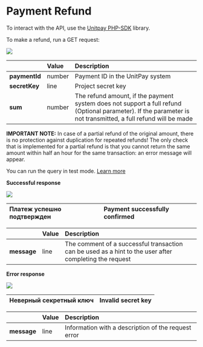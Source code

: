 # Payment Refund

To interact with the API, use the [Unitpay PHP-SDK](https://github.com/unitpay/php-sdk) library.

To make a refund, run a GET request:

![](../.gitbook/assets/0%20%2850%29.png)

|  | **Value** | **Description** |
| :--- | :--- | :--- |
| **paymentId** | number | Payment ID in the UnitPay system |
| **secretKey** | line | Project secret key |
| **sum** | number | The refund amount, if the payment system does not support a full refund \(Optional parameter\). If the parameter is not transmitted, a full refund will be made |

**IMPORTANT NOTE:** In case of a partial refund of the original amount, there is no protection against duplication for repeated refunds! The only check that is implemented for a partial refund is that you cannot return the same amount within half an hour for the same transaction: an error message will appear.

You can run the query in test mode. [Learn more](../book-of-reference/test-api.md)

**Successful response**

![](../.gitbook/assets/1%20%2840%29.png)

| Платеж успешно подтвержден | Payment successfully confirmed |
| :--- | :--- |


|  | **Value** | **Description** |
| :--- | :--- | :--- |
| **message** | line | The comment of a successful transaction can be used as a hint to the user after completing the request |

**Error response**

![](../.gitbook/assets/2%20%2814%29.png)

| Неверный секретный ключ | Invalid secret key |
| :--- | :--- |


|  | **Value** | **Description** |
| :--- | :--- | :--- |
| **message** | line | Information with a description of the request error |

